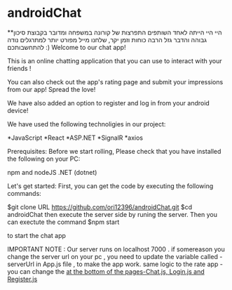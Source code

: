 # androidChat
 **היי
היי הייתה לאחד השותפים התפרצות של קורונה במשפחה ומדובר בקבוצת סיכון גבוהה והדבר גזל הרבה כוחות וזמן יקר, שלחנו מייל מפורט יותר למתרגלים נודה להתחשבותכם :)
Welcome to our chat app!

This is an online chatting application that you can use to interact with your friends !

You can also check out the app's rating page and submit your impressions from our app! Spread the love!

We have also added an option to register and log in from your android device!

We have used the following technoligies in our project:

*JavaScript
*React
*ASP.NET
*SignalR
*axios



Prerequisites:
Before we start rolling, Please check that you have installed the following on your PC:

npm and nodeJS 
.NET (dotnet)



Let's get started:
First, you can get the code by executing the following commands:

$git clone URL https://github.com/ori12396/androidChat.git
$cd androidChat
then execute the server side by runing the server.
Then you can exectute the command 
$npm start 

to start the chat app 

IMPORTANT NOTE : Our server runs on localhost 7000 . if somereason you change the server url on your pc , you need to update the variable called - serverUrl in App.js file , to make the app work.
same logic to the rate app - you can change the <a HREF > at the bottom of the pages-Chat.js, Login.js and Register.js  
